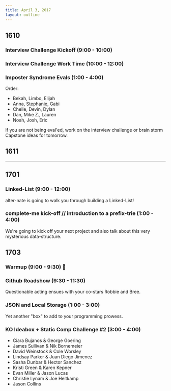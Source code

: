 ```yaml
---
title: April 3, 2017
layout: outline
---
```


## 1610

### Interview Challenge Kickoff (9:00 - 10:00)

### Interview Challenge Work Time (10:00 - 12:00)

### Imposter Syndrome Evals (1:00 - 4:00)
Order:

* Bekah, Limbo, Elijah
* Anna, Stephanie, Gabi
* Chelle, Devin, Dylan
* Dan, Mike Z., Lauren
* Noah, Josh, Eric

If you are not being eval'ed, work on the interview challenge or brain storm Capstone ideas for tomorrow.

## 1611

-----------------------------------------------

## 1701

### Linked-List (9:00 - 12:00)

alter-nate is going to walk you through building a Linked-List!

### complete-me kick-off // introduction to a prefix-trie (1:00 - 4:00)

We're going to kick off your next project and also talk about this very mysterious data-structure.

## 1703

### Warmup (9:00 - 9:30) :muscle:

### Github Roadshow (9:30 - 11:30)
Questionable acting ensues with your co-stars Robbie and Bree.

### JSON and Local Storage (1:00 - 3:00)
Yet another "box" to add to your programming prowess.

### KO Ideabox + Static Comp Challenge #2 (3:00 - 4:00)

* Ciara Bujanos & George Goering
* James Sullivan & Nik Bornemeier
* David Weinstock & Cole Worsley
* Lindsay Parker & Juan Diego Jimenez
* Sasha Dunbar & Hector Sanchez
* Kristi Green & Karen Kepner
* Evan Miller & Jason Lucas
* Christie Lynam & Joe Heitkamp
* Jason Collins
